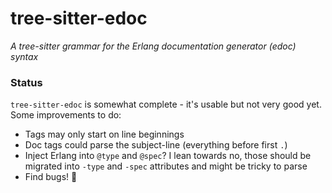# tree-sitter-edoc

_A tree-sitter grammar for the Erlang documentation generator (edoc) syntax_

### Status

`tree-sitter-edoc` is somewhat complete - it's usable but not very good yet.
Some improvements to do:

* Tags may only start on line beginnings
* Doc tags could parse the subject-line (everything before first `.`)
* Inject Erlang into `@type` and `@spec`? I lean towards no, those should be migrated into `-type` and `-spec` attributes and might be tricky to parse
* Find bugs! :bug:

